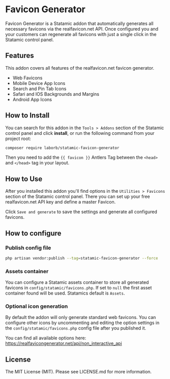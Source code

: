 # Favicon Generator

Favicon Generator is a Statamic addon that automatically generates all necessary favicons via the realfavicon.net API. Once configured you and your customers can regenerate all favicons with just a single click in the Statamic control panel.

## Features

This addon covers all features of the realfavicon.net favicon generator. 

- Web Favicons
- Mobile Device App Icons
- Search and Pin Tab Icons
- Safari and IOS Backgrounds and Margins
- Android App Icons

## How to Install

You can search for this addon in the `Tools > Addons` section of the Statamic control panel and click **install**, or run the following command from your project root:

``` bash
composer require laborb/statamic-favicon-generator
```

Then you need to add the `{{ favicon }}` Antlers Tag between the `<head>` and `</head>` tag in your layout.

## How to Use

After you installed this addon you'll find options in the `Utilities > Favicons` section of the Statamic control panel.
There you can set up your free realfavicon.net API key and define a master Favicon.

Click `Save and generate` to save the settings and generate all configured favicons.

## How to configure

### Publish config file

``` bash
php artisan vendor:publish --tag=statamic-favicon-generator --force
```

### Assets container

You can configure a Statamic assets container to store all generated favicons in `config/statamic/favicons.php`. If set to `null` the first asset container found will be used. Statamics default is `Assets`.

### Optional icon generation

By default the addon will only generate standard web favicons.
You can configure other icons by uncommenting and editing the option settings in the `config/statamic/favicons.php` config file after you published it.

You can find all available options here: https://realfavicongenerator.net/api/non_interactive_api

## License

The MIT License (MIT). Please see LICENSE.md for more information.